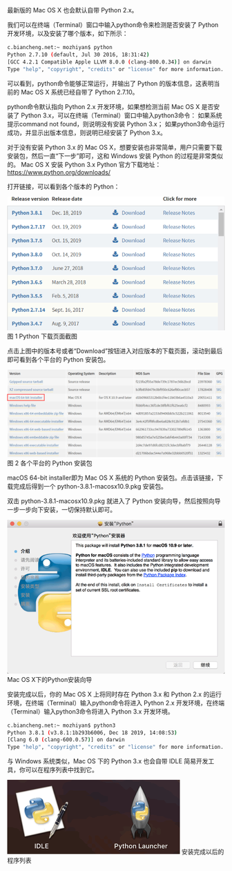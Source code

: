 最新版的 Mac OS X 也会默认自带 Python 2.x。

我们可以在终端（Terminal）窗口中输入python命令来检测是否安装了 Python 开发环境，以及安装了哪个版本，如下所示：
```bash
c.biancheng.net:~ mozhiyan$ python
Python 2.7.10 (default, Jul 30 2016, 18:31:42)
[GCC 4.2.1 Compatible Apple LLVM 8.0.0 (clang-800.0.34)] on darwin
Type "help", "copyright", "credits" or "license" for more information.
```
可以看到，python命令能够正常运行，并输出了 Python 的版本信息，这表明当前的 Mac OS X 系统已经自带了 Python 2.7.10。

python命令默认指向 Python 2.x 开发环境，如果想检测当前 Mac OS X 是否安装了 Python 3.x，可以在终端（Terminal）窗口中输入python3命令：
如果系统提示command not found，则说明没有安装 Python 3.x；
如果python3命令运行成功，并显示出版本信息，则说明已经安装了 Python 3.x。

对于没有安装 Python 3.x 的 Mac OS X，想要安装也非常简单，用户只需要下载安装包，然后一直“下一步”即可，这和 Windows 安装 Python 的过程是非常类似的。
Mac OS X 安装 Python 3.x
Python 官方下载地址：https://www.python.org/downloads/

打开链接，可以看到各个版本的 Python：

<div class='img_content'>
    <img  src="../imgs/2.9.gif" />
    <span>图 1 Python 下载页面截图</span>
</div>


点击上图中的版本号或者“Download”按钮进入对应版本的下载页面，滚动到最后即可看到各个平台的 Python 安装包。

<div class='img_content'>
    <img  src="../imgs/2.10.gif" />
    <span>图 2 各个平台的 Python 安装包</span>
</div>

macOS 64-bit installer即为 Mac OS X 系统的 Python 安装包。点击该链接，下载完成后得到一个 python-3.8.1-macosx10.9.pkg 安装包。

双击 python-3.8.1-macosx10.9.pkg 就进入了 Python 安装向导，然后按照向导一步一步向下安装，一切保持默认即可。

<div class='img_content'>
    <img  src="../imgs/2.11.gif" />
    <span>Mac OS X下的Python安装向导</span>
</div>

安装完成以后，你的 Mac OS X 上将同时存在 Python 3.x 和 Python 2.x 的运行环境，在终端（Terminal）输入python命令将进入 Python 2.x 开发环境，在终端
（Terminal）输入python3命令将进入  Python 3.x 开发环境。
```bash
c.biancheng.net:~ mozhiyan$ python3
Python 3.8.1 (v3.8.1:1b293b6006, Dec 18 2019, 14:08:53)
[Clang 6.0 (clang-600.0.57)] on darwin
Type "help", "copyright", "credits" or "license" for more information.
```

与 Windows 系统类似，Mac OS 下的 Python 3.x 也会自带 IDLE 简易开发工具，你可以在程序列表中找到它。

<div class='img_content'>
    <img  src="../imgs/2.12.gif" />
    <span>安装完成以后的程序列表</span>
</div>
